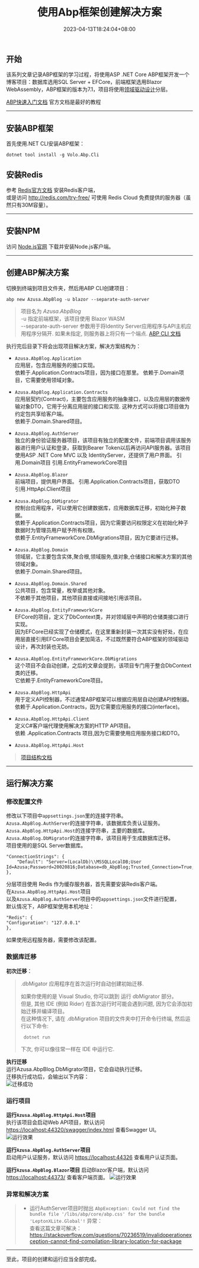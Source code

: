 ﻿---
title: "使用Abp框架创建解决方案"
date: 2023-04-13T18:24:04+08:00
tags: ["Abp框架"]
categories: [".NET"]
series: ["Abp博客项目"]
---


## 开始

该系列文章记录ABP框架的学习过程，将使用ASP .NET Core ABP框架开发一个博客项目：数据库选用SQL Server + EFCore，前端框架选用Blazor WebAssembly，ABP框架的版本为7.1，项目将使用[领域驱动设计](https://docs.abp.io/zh-Hans/abp/latest/Domain-Driven-Design)分层。


[ABP快速入门文档](https://docs.abp.io/zh-Hans/abp/latest/Tutorials/Todo/Index?UI=Blazor&DB=EF)
官方文档是最好的教程

---

## 安装ABP框架
首先使用.NET CLI安装ABP框架：
```
dotnet tool install -g Volo.Abp.Cli
```

## 安装Redis
参考 [Redis官方文档](https://redis.io/docs/getting-started/installation/) 安装Redis客户端，  
或是访问 http://redis.com/try-free/ 可使用 Redis Cloud 免费提供的服务器（虽然只有30M容量）。

---

## 安装NPM
访问 [Node.js官网](https://nodejs.org/en/download/) 下载并安装Node.js客户端。

---

## 创建ABP解决方案

切换到终端到项目文件夹，然后用ABP CLI创建项目：
```
abp new Azusa.AbpBlog -u blazor --separate-auth-server
```

> 项目名为 *Azusa.AbpBlog*  
> -u 指定前端框架，该项目使用 Blazor WASM   
> --separate-auth-server 参数用于将Identity Server应用程序与API主机应用程序分隔开. 如果未指定, 则服务器上将只有一个端点.
> [ABP CLI 文档](https://docs.abp.io/zh-Hans/abp/latest/CLI)

执行完后目录下将会出现项目解决方案，解决方案结构为：

- `Azusa.AbpBlog.Application`  
应用层，包含应用服务的接口实现。  
依赖于.Application.Contracts项目，因为接口在那里。
依赖于.Domain项目，它需要使用领域对象。

- `Azusa.AbpBlog.Application.Contracts`  
应用层契约(Contract)，主要包含应用服务的抽象接口，以及应用层的数据传输对象DTO，它用于分离应用层的接口和实现. 这种方式可以将接口项目做为约定包共享给客户端。  
依赖于.Domain.Shared项目。

- `Azusa.AbpBlog.AuthServer`  
独立的身份验证服务器项目，该项目有独立的配置文件，前端项目调用该服务器进行用户认证和登录，获取到Bearer Token以后再访问API服务器。该项目使用ASP .NET Core MVC 以及 IdentityServer，还提供了用户界面。
引用.Domain项目
引用.EntityFrameworkCore项目

- `Azusa.AbpBlog.Blazor`  
前端项目，提供用户界面。
引用.Application.Contracts项目，获取DTO  
引用.HttpApi.Client项目


- `Azusa.AbpBlog.DbMigrator`  
控制台应用程序，可以使用它创建数据库，应用数据库迁移，初始化种子数据。  
依赖于.Application.Contracts项目，因为它需要访问权限定义在初始化种子数据时为管理员用户赋予所有权限。  
依赖于.EntityFrameworkCore.DbMigrations项目，因为它要进行迁移。

- `Azusa.AbpBlog.Domain`  
领域层，它主要包含实体,聚合根,领域服务,值对象,仓储接口和解决方案的其他领域对象。  
依赖于.Domain.Shared项目。

- `Azusa.AbpBlog.Domain.Shared`  
公共项目，包含常量，枚举或其他对象。  
不依赖于其他项目，其他项目直接或间接地引用该项目。

- `Azusa.AbpBlog.EntityFrameworkCore`  
EFCore的项目，定义了DbContext类，并对领域层中声明的仓储类接口进行实现。  
因为EFCore已经实现了仓储模式，在这里重新封装一次其实没有好处，在应用层直接引用EFCore项目会更加简洁，不过既然要符合ABP框架的领域驱动设计，再次封装也无妨。

- `Azusa.AbpBlog.EntityFrameworkCore.DbMigrations`  
这个项目不会自动创建，之后的文章会提到，该项目专门用于整合DbContext类的迁移。  
它依赖于.EntityFrameworkCore项目。

- `Azusa.AbpBlog.HttpApi`  
用于定义API控制器，不过通常ABP框架可以根据应用层自动创建API控制器。  
依赖于.Application.Contracts，因为它需要应用服务的接口(interface)。

- `Azusa.AbpBlog.HttpApi.Client`  
定义C#客户端代理使用解决方案的HTTP API项目。  
依赖 .Application.Contracts 项目,因为它需要使用应用服务接口和DTO。  

- `Azusa.AbpBlog.HttpApi.Host`

> [项目结构文档](https://docs.abp.io/zh-Hans/abp/latest/Startup-Templates/Application#%E9%BB%98%E8%AE%A4%E7%BB%93%E6%9E%84)

---

## 运行解决方案
### 修改配置文件
修改以下项目中`appsettings.json`里的连接字符串。  
`Azusa.AbpBlog.AuthServer`的连接字符串，该数据库负责认证服务。  
`Azusa.AbpBlog.HttpApi.Host`的连接字符串，主要的数据库。  
`Azusa.AbpBlog.DbMigrator`的连接字符串，该项目用于生成数据库迁移。  
项目使用的是SQL Server数据库。  
```
"ConnectionStrings": {
    "Default": "Server=(LocalDb)\\MSSQLLocalDB;User Id=Azusa;Password=20020816;Database=db_AbpBlog;Trusted_Connection=True;TrustServerCertificate=True"
},
```

分层项目使用 Redis 作为缓存服务器，首先需要安装Redis客户端。  
在`Azusa.AbpBlog.HttpApi.Host`项目  
以及`Azusa.AbpBlog.AuthServer`项目中的`appsettings.json`文件进行配置，  
默认情况下，ABP框架使用本机地址：
```
"Redis": {
"Configuration": "127.0.0.1"
},
```
如果使用远程服务器，需要修改该配置。
    
### 数据库迁移  

**初次迁移**：
> .dbMigator 应用程序在首次运行时自动创建初始迁移.
>
> 如果你使用的是 Visual Studio, 你可以跳到 运行 dbMigrator 部分。  
但是, 其他 IDE (例如 Rider) 在首次运行时可能会遇到问题, 因为它会添加初始迁移并编译项目。  
在这种情况下, 请在 .dbMigration 项目的文件夹中打开命令行终端, 然后运行以下命令:
>
>   ```
>    dotnet run
>    ```
> 下次, 你可以像往常一样在 IDE 中运行它.


**执行迁移**  
运行Azusa.AbpBlog.DbMigrator项目，它会自动执行迁移。  
迁移执行成功后，会输出以下内容：  
![迁移成功](./%E6%89%B9%E6%B3%A8%202023-04-13%20231155.png)  

### 运行项目  
**运行`Azusa.AbpBlog.HttpApi.Host`项目**  
执行该项目会启动Web API项目，默认访问 [https://localhost:44320/swagger/index.html](https://localhost:44320/swagger/index.html) 查看Swagger UI。  
![运行效果](./%E6%89%B9%E6%B3%A8%202023-04-14%20000121.png)  

**运行`Azusa.AbpBlog.AuthServer`项目**  
启动用户认证服务，默认访问 [https://localhost:44326](https://localhost:44326) 查看用户认证页面。

**运行`Azusa.AbpBlog.Blazor`项目**
启动Blazor客户端，默认访问 [https://localhost:44373/](https://localhost:44373/) 查看客户端页面。
![运行效果](./%E6%89%B9%E6%B3%A8%202023-04-14%20000741.png)

### 异常和解决方案  
> - 运行AuthServer项目时抛出 `AbpException: Could not find the bundle file '/libs/abp/core/abp.css' for the bundle 'LeptonXLite.Global'!` 异常：  
查看这篇文章可解决： https://stackoverflow.com/questions/70236519/invalidoperationexception-cannot-find-compilation-library-location-for-package

---  

至此，项目的创建和运行应当全部完成。